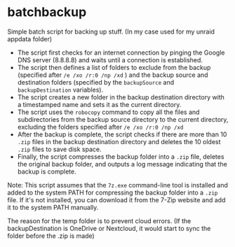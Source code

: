 # batchbackup
Simple batch script for backing up stuff. (In my case used for my unraid appdata folder)


-   The script first checks for an internet connection by pinging the Google DNS server (8.8.8.8) and waits until a connection is established.
-   The script then defines a list of folders to exclude from the backup (specified after `/e /xo /r:0 /np /xd` ) and the backup source and destination folders (specified by the `backupSource` and `backupDestination` variables).
-   The script creates a new folder in the backup destination directory with a timestamped name and sets it as the current directory.
-   The script uses the `robocopy` command to copy all the files and subdirectories from the backup source directory to the current directory, excluding the folders specified after `/e /xo /r:0 /np /xd` 
-   After the backup is complete, the script checks if there are more than 10 `.zip` files in the backup destination directory and deletes the 10 oldest `.zip` files to save disk space.
-   Finally, the script compresses the backup folder into a `.zip` file, deletes the original backup folder, and outputs a log message indicating that the backup is complete.

Note: This script assumes that the `7z.exe` command-line tool is installed and added to the system PATH for compressing the backup folder into a `.zip` file. If it's not installed, you can download it from the 7-Zip website and add it to the system PATH manually.

The reason for the temp folder is to prevent cloud errors. (If the backupDestination is OneDrive or Nextcloud, it would start to sync the folder before the .zip is made) 
